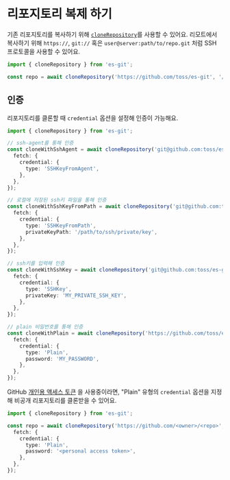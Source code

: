 # 리포지토리 복제 하기

기존 리포지토리를 복사하기 위해 [`cloneRepository`](../api/functions/cloneRepository.md)를 사용할 수 있어요. 리모트에서 복사하기 위해 `https://`, `git://` 혹은 `user@server:path/to/repo.git` 처럼
SSH 프로토콜을 사용할 수 있어요.

```ts
import { cloneRepository } from 'es-git';

const repo = await cloneRepository('https://github.com/toss/es-git', '/path/to/clone');
```

## 인증

리포지토리를 클론할 때 `credential` 옵션을 설정해 인증이 가능해요.

```ts
import { cloneRepository } from 'es-git';

// ssh-agent를 통해 인증
const cloneWithSshAgent = await cloneRepository('git@github.com:toss/es-git', '.', {
  fetch: {
    credential: {
      type: 'SSHKeyFromAgent',
    },
  },
});

// 로컬에 저장된 ssh키 파일을 통해 인증
const cloneWithSshKeyFromPath = await cloneRepository('git@github.com:toss/es-git', '.', {
  fetch: {
    credential: {
      type: 'SSHKeyFromPath',
      privateKeyPath: '/path/to/ssh/private/key',
    },
  },
});

// ssh키를 입력해 인증
const cloneWithSshKey = await cloneRepository('git@github.com:toss/es-git', '.', {
  fetch: {
    credential: {
      type: 'SSHKey',
      privateKey: 'MY_PRIVATE_SSH_KEY',
    },
  },
});

// plain 비밀번호를 통해 인증
const cloneWithPlain = await cloneRepository('https://github.com/toss/es-git', '.', {
  fetch: {
    credential: {
      type: 'Plain',
      password: 'MY_PASSWORD',
    },
  },
});
```

GitHub [개인용 액세스 토큰](https://docs.github.com/ko/authentication/keeping-your-account-and-data-secure/managing-your-personal-access-tokens)
을 사용중이라면, "Plain" 유형의 `credential` 옵션을 지정해 비공개 리포지토리를 클론받을 수 있어요.

```ts
import { cloneRepository } from 'es-git';

const repo = await cloneRepository('https://github.com/<owner>/<repo>', '.', {
  fetch: {
    credential: {
      type: 'Plain',
      password: '<personal access token>',
    },
  },
});
```
